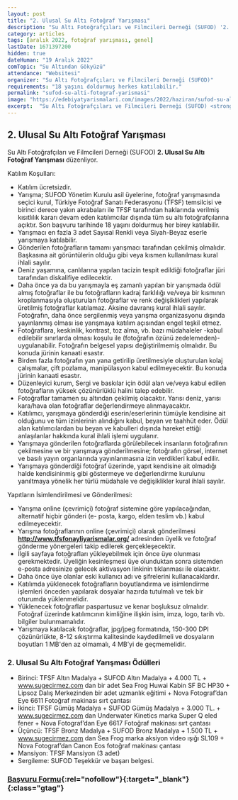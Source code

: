 ```yaml
---
layout: post
title: "2. Ulusal Su Altı Fotoğraf Yarışması"
description: "Su Altı Fotoğrafçıları ve Filmcileri Derneği (SUFOD) '2. Ulusal Su Altı Fotoğraf Yarışması' düzenliyor."
category: articles
tags: [aralık 2022, fotoğraf yarışması, genel]
lastDate: 1671397200
hidden: true
dateHuman: "19 Aralık 2022"
comTopic: "Su Altından Gökyüzü"
attendance: "Websitesi"
organizer: "Su Altı Fotoğrafçıları ve Filmcileri Derneği (SUFOD)"
requirements: "18 yaşını doldurmuş herkes katılabilir."
permalink: "sufod-su-alti-fotograf-yarismasi"
image: "https://edebiyatyarismalari.com/images/2022/haziran/sufod-su-alti-fotograf-yarismasi.jpg"
excerpt:  "Su Altı Fotoğrafçıları ve Filmcileri Derneği (SUFOD) <strong> 2. Ulusal Su Altı Fotoğraf Yarışması </strong> düzenliyor."
---
```


## 2. Ulusal Su Altı Fotoğraf Yarışması
Su Altı Fotoğrafçıları ve Filmcileri Derneği (SUFOD) **2. Ulusal Su Altı Fotoğraf Yarışması** düzenliyor.  

Katılım Koşulları:
- Katılım ücretsizdir.
- Yarışma; SUFOD Yönetim Kurulu asil üyelerine, fotoğraf yarışmasında seçici kurul, Türkiye Fotoğraf Sanatı Federasyonu (TFSF) temsilcisi ve birinci derece yakın akrabaları ile TFSF tarafından haklarında verilmiş kısıtlılık kararı devam eden katılımcılar dışında tüm su altı fotoğrafçılarına açıktır. Son başvuru tarihinde 18 yaşını doldurmuş her birey katılabilir.
- Yarışmacı en fazla 3 adet Sayısal Renkli veya Siyah-Beyaz eserle yarışmaya katılabilir.
- Gönderilen fotoğrafların tamamı yarışmacı tarafından çekilmiş olmalıdır. Başkasına ait görüntülerin olduğu gibi veya kısmen kullanılması kural ihlali sayılır.
- Deniz yaşamına, canlılarına yapılan tacizin tespit edildiği fotoğraflar jüri tarafından diskalifiye edilecektir.
- Daha önce ya da bu yarışmayla eş zamanlı yapılan bir yarışmada ödül almış fotoğraflar ile bu fotoğrafların kadraj farklılığı ve/veya bir kısmının kroplanmasıyla oluşturulan fotoğraflar ve renk değişiklikleri yapılarak üretilmiş fotoğraflar katılamaz. Aksine davranış kural ihlali sayılır. Fotoğrafın, daha önce sergilenmiş veya yarışma organizasyonu dışında yayınlanmış olması ise yarışmaya katılım açısından engel teşkil etmez.
- Fotoğraflara, keskinlik, kontrast, toz alma, vb. bazı müdahaleler -kabul edilebilir sınırlarda olması koşulu ile (fotoğrafın özünü zedelemeden)- uygulanabilir. Fotoğrafın belgesel yapısı değiştirilmemiş olmalıdır. Bu konuda jürinin kanaati esastır.
- Birden fazla fotoğrafın yan yana getirilip üretilmesiyle oluşturulan kolaj çalışmalar, çift pozlama, manipülasyon kabul edilmeyecektir. Bu konuda jürinin kanaati esastır.
- Düzenleyici kurum, Sergi ve baskılar için ödül alan ve/veya kabul edilen fotoğrafların yüksek çözünürlüklü halini talep edebilir.
- Fotoğraflar tamamen su altından çekilmiş olacaktır. Yarısı deniz, yarısı kara/hava olan fotoğraflar değerlendirmeye alınmayacaktır.
- Katılımcı, yarışmaya gönderdiği eserin/eserlerinin tümüyle kendisine ait olduğunu ve tüm izinlerinin alındığını kabul, beyan ve taahhüt eder. Ödül alan katılımcılardan bu beyan ve kabulleri dışında hareket ettiği anlaşılanlar hakkında kural ihlali işlemi uygulanır.
- Yarışmaya gönderilen fotoğraflarda görülebilecek insanların fotoğrafının çekilmesine ve bir yarışmaya gönderilmesine; fotoğrafın görsel, internet ve basılı yayın organlarında yayınlanmasına izin verdikleri kabul edilir.
- Yarışmaya gönderdiği fotoğraf üzerinde, yapıt kendisine ait olmadığı halde kendisininmiş gibi göstermeye ve değerlendirme kurulunu yanıltmaya yönelik her türlü müdahale ve değişiklikler kural ihlali sayılır.

Yapıtların İsimlendirilmesi ve Gönderilmesi:
- Yarışma online (çevrimiçi) fotoğraf sistemine göre yapılacağından, alternatif hiçbir gönderi (e- posta, kargo, elden teslim vb.) kabul edilmeyecektir.
- Yarışma fotoğraflarının online (çevrimiçi) olarak gönderilmesi **http://www.tfsfonayliyarismalar.org/** adresinden üyelik ve fotoğraf gönderme yönergeleri takip edilerek gerçekleşecektir.
- İlgili sayfaya fotoğrafları yükleyebilmek için önce üye olunması gerekmektedir. Üyeliğin kesinleşmesi üye olunduktan sonra sistemden e-posta adresinize gelecek aktivasyon linkinin tıklanması ile olacaktır.
- Daha önce üye olanlar eski kullanıcı adı ve şifrelerini kullanacaklardır.
- Katılımda yüklenecek fotoğrafların boyutlandırma ve isimlendirme işlemleri önceden yapılarak dosyalar hazırda tutulmalı ve tek bir oturumda yüklenmelidir.
- Yüklenecek fotoğraflar paspartusuz ve kenar boşluksuz olmalıdır. Fotoğraf üzerinde katılımcının kimliğine ilişkin isim, imza, logo, tarih vb. bilgiler bulunmamalıdır.
- Yarışmaya katılacak fotoğraflar, jpg/jpeg formatında, 150-300 DPI çözünürlükte, 8-12 sıkıştırma kalitesinde kaydedilmeli ve dosyaların boyutları 1 MB'den az olmamalı, 4 MB’yi de geçmemelidir.


### 2. Ulusal Su Altı Fotoğraf Yarışması Ödülleri
- Birinci: TFSF Altın Madalya + SUFOD Altın Madalya + 4.000 TL + www.sugecirmez.com dan bir adet Sea Frog Huwai Kabin SF BC HP30 + Lipsoz Dalış Merkezinden bir adet uzmanlık eğitimi + Nova Fotograf’dan Eye 6611 Fotoğraf makinası sırt çantası
- İkinci: TFSF Gümüş Madalya + SUFOD Gümüş Madalya + 3.000 TL. + www.sugecirmez.com dan Underwater Kinetics marka Super Q eled fener + Nova Fotograf’dan Eye 6617 Fotoğraf makinası sırt çantası
- Üçüncü: TFSF Bronz Madalya + SUFOD Bronz Madalya + 1.500 TL + www.sugecirmez.com dan Sea Frog marka aksiyon video ışığı SL109 + Nova Fotograf’dan Canon Eos fotoğraf makinası çantası
- Mansiyon: TFSF Mansiyon (3 adet)
- Sergileme: SUFOD Teşekkür ve başarı belgesi.


### [Başvuru Formu](http://www.tfsfonayliyarismalar.org/?ref=edebiyatyarismalari.com){:rel="nofollow"}{:target="_blank"}{:class="gtag"}
